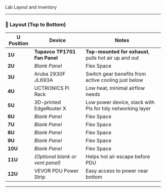 Lab Layout and inventory

---

### 💨 **Layout (Top to Bottom)**

| U Position | Device                                      | Notes                                                      |
| ---------- | ------------------------------------------- | ---------------------------------------------------------- |
| **1U**     | **Tupavco TP1701 Fan Panel**                | **Top-mounted for exhaust**, pulls hot air up and out      |
| **2U**     | *Blank Panel*                               | Flex Space                                                 |
| **3U**     | Aruba 2930F JL693A                          | Switch gear benefits from active cooling just below        |
| **4U**     | UCTRONICS Pi Rack                           | Low heat, minimal airflow needs                            |
| **5U**     | 3D-printed EdgeRouter X                     | Low power device, stack with Pis for tidy networking layer |
| **6U**     | *Blank Panel*                               | Flex Space                                                 |
| **7U**     | *Blank Panel*                               | Flex Space                                                 |
| **8U**     | *Blank Panel*                               | Flex Space                                                 |
| **9U**     | *Blank Panel*                               | Flex Space                                                 |
| **10U**    | *Blank Panel*                               | Flex Space                                                 |
| **11U**    | *(Optional blank or vent panel)*            | Helps hot air escape before PDU                            |
| **12U**    | VEVOR PDU Power Strip                       | Easy access to power near bottom                           |

---
